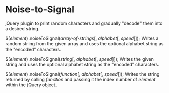 Noise-to-Signal
===============

jQuery plugin to print random characters and gradually "decode" them into a desired string.

$(_element_).noiseToSignal(_array-of-strings_[, _alphabet_[, _speed_]]);
Writes a random string from the given array and uses the optional alphabet string as the "encoded" characters.

$(_element_).noiseToSignal(_string_[, _alphabet_[, _speed_]]);
Writes the given string and uses the optional alphabet string as the "encoded" characters.

$(_element_).noiseToSignal(_function_[, _alphabet_[, _speed_]]);
Writes the string returned by calling _function_ and passing it the index number of _element_ within the jQuery object.
